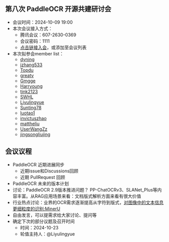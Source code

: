 ## 第八次 PaddleOCR 开源共建研讨会

* 会议时间：2024-10-09 19:00
* 本次会议接入方式：
    * 腾讯会议：607-2630-0369
    * 会议密码：1111
    * [点击链接入会](https://meeting.tencent.com/dm/egxl0HKTx7Ow)，或添加至会议列表
* 本次拟参会member list：
    * [dyning](https://github.com/dyning)
    * [jzhang533](https://github.com/jzhang533)
    * [Topdu](https://github.com/)
    * [greatv](https://github.com/greatv)
    * [Gmgge](https://github.com/Gmgge)
    * [Harryoung](https://github.com/Harryoung)
    * [tink2123](https://github.com/tink2123)
    * [SWHL](https://github.com/SWHL)
    * [Liyulingyue](https://github.com/Liyulingyue)
    * [Sunting78](https://github.com/Sunting78)
    * [luotao1](https://github.com/luotao1)
    * [invictuszhao](https://github.com/invictuszhao)
    * [mattheliu](https://github.com/mattheliu)
    * [UserWangZz](https://github.com/UserWangZz)
    * [jingsongliujing](https://github.com/jingsongliujing)

## 会议议程


* PaddleOCR 近期进展同步
    * 近期issue和Discussions回顾
    * 近期 PullRequest 回顾
* PaddleOCR 未来的版本计划
* 讨论：PaddleOCR 2.9版本推进问题？ PP-ChatOCRv3、SLANet_Plus等内容丰富。从RAG应用场景来看：文档版式解析方面来看有很大价值
* 行业热点讨论：业界的OCR需求逐渐提高从字符到版式，[对图像中的文本信息更细粒度的识别:MinerU](https://github.com/opendatalab/MinerU)
* 自由发言，可以提需求给大家讨论、提问等
* 确定下次的部分议题及召开时间
    * 时间：2024-10-23
    * 轮值主持人：@Liyulingyue